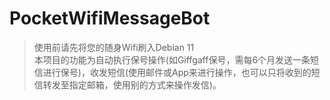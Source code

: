 # PocketWifiMessageBot
> 使用前请先将您的随身Wifi刷入Debian 11<br>
本项目的功能为自动执行保号操作(如Giffgaff保号，需每6个月发送一条短信进行保号)，收发短信(使用邮件或App来进行操作，也可以只将收到的短信转发至指定邮箱，使用别的方式来操作发信)。
